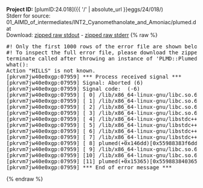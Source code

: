 **Project ID:** [plumID:24.018]({{ '/' | absolute_url }}eggs/24/018/)  
Stderr for source:  01_AIMD_of_intermediates/INT2_Cyanomethanolate_and_Amoniac/plumed.dat   
Download: [zipped raw stdout](plumed.dat.plumed.stdout.txt.zip) - [zipped raw stderr](plumed.dat.plumed.stderr.txt.zip) 
{% raw %}
<pre>
#! Only the first 1000 rows of the error file are shown below
#! To inspect the full error file, please download the zipped raw stderr file above
terminate called after throwing an instance of 'PLMD::Plumed::Exception'
what():
Action "HILLS" is not known.
[pkrvm7jw40e0xgp:07959] *** Process received signal ***
[pkrvm7jw40e0xgp:07959] Signal: Aborted (6)
[pkrvm7jw40e0xgp:07959] Signal code:  (-6)
[pkrvm7jw40e0xgp:07959] [ 0] /lib/x86_64-linux-gnu/libc.so.6(+0x45330)[0x7f6b29a45330]
[pkrvm7jw40e0xgp:07959] [ 1] /lib/x86_64-linux-gnu/libc.so.6(pthread_kill+0x11c)[0x7f6b29a9eb2c]
[pkrvm7jw40e0xgp:07959] [ 2] /lib/x86_64-linux-gnu/libc.so.6(gsignal+0x1e)[0x7f6b29a4527e]
[pkrvm7jw40e0xgp:07959] [ 3] /lib/x86_64-linux-gnu/libc.so.6(abort+0xdf)[0x7f6b29a288ff]
[pkrvm7jw40e0xgp:07959] [ 4] /lib/x86_64-linux-gnu/libstdc++.so.6(+0xa5ff5)[0x7f6b29ea5ff5]
[pkrvm7jw40e0xgp:07959] [ 5] /lib/x86_64-linux-gnu/libstdc++.so.6(+0xbb0da)[0x7f6b29ebb0da]
[pkrvm7jw40e0xgp:07959] [ 6] /lib/x86_64-linux-gnu/libstdc++.so.6(_ZSt10unexpectedv+0x0)[0x7f6b29ea5a55]
[pkrvm7jw40e0xgp:07959] [ 7] /lib/x86_64-linux-gnu/libstdc++.so.6(+0xa5a6f)[0x7f6b29ea5a6f]
[pkrvm7jw40e0xgp:07959] [ 8] plumed(+0x146dd)[0x55988383f6dd]
[pkrvm7jw40e0xgp:07959] [ 9] /lib/x86_64-linux-gnu/libc.so.6(+0x2a1ca)[0x7f6b29a2a1ca]
[pkrvm7jw40e0xgp:07959] [10] /lib/x86_64-linux-gnu/libc.so.6(__libc_start_main+0x8b)[0x7f6b29a2a28b]
[pkrvm7jw40e0xgp:07959] [11] plumed(+0x15365)[0x559883840365]
[pkrvm7jw40e0xgp:07959] *** End of error message ***
</pre>
{% endraw %}
